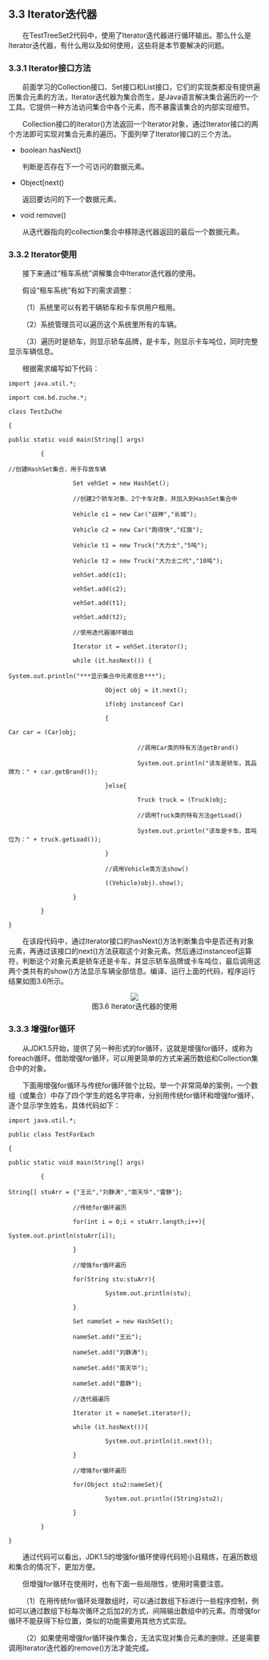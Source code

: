 ## 3.3  Iterator迭代器



&emsp;&emsp;在TestTreeSet2代码中，使用了Iterator迭代器进行循环输出。那么什么是Iterator迭代器，有什么用以及如何使用，这些将是本节要解决的问题。

### 3.3.1  Iterator接口方法  

&emsp;&emsp;前面学习的Collection接口、Set接口和List接口，它们的实现类都没有提供遍历集合元素的方法，Iterator迭代器为集合而生，是Java语言解决集合遍历的一个工具。它提供一种方法访问集合中各个元素，而不暴露该集合的内部实现细节。

&emsp;&emsp;Collection接口的iterator()方法返回一个Iterator对象，通过Iterator接口的两个方法即可实现对集合元素的遍历。下面列举了Iterator接口的三个方法。

- boolean hasNext()

&emsp;&emsp;判断是否存在下一个可访问的数据元素。

- Object[next()

&emsp;&emsp;返回要访问的下一个数据元素。

- void remove()

&emsp;&emsp;从迭代器指向的collection集合中移除迭代器返回的最后一个数据元素。

### 3.3.2  Iterator使用  

&emsp;&emsp;接下来通过“租车系统”讲解集合中Iterator迭代器的使用。

&emsp;&emsp;假设“租车系统”有如下的需求调整：

&emsp;&emsp;（1）系统里可以有若干辆轿车和卡车供用户租用。

&emsp;&emsp;（2）系统管理员可以遍历这个系统里所有的车辆。

&emsp;&emsp;（3）遍历时是轿车，则显示轿车品牌，是卡车，则显示卡车吨位，同时完整显示车辆信息。

&emsp;&emsp;根据需求编写如下代码：


```
import java.util.*;

import com.bd.zuche.*;

class TestZuChe 

{

public static void main(String[] args) 

​         {

//创建HashSet集合，用于存放车辆

​                  Set vehSet = new HashSet();

​                  //创建2个轿车对象、2个卡车对象，并加入到HashSet集合中

​                  Vehicle c1 = new Car("战神","长城");

​                  Vehicle c2 = new Car("跑得快","红旗");

​                  Vehicle t1 = new Truck("大力士","5吨");

​                  Vehicle t2 = new Truck("大力士二代","10吨");

​                  vehSet.add(c1);

​                  vehSet.add(c2);

​                  vehSet.add(t1);

​                  vehSet.add(t2);

​                  //使用迭代器循环输出

​                  Iterator it = vehSet.iterator();

​                  while (it.hasNext()) {

System.out.println("***显示集合中元素信息***");

​                           Object obj = it.next();

​                           if(obj instanceof Car)

​                           {

Car car = (Car)obj;

​                                    //调用Car类的特有方法getBrand()

​                                    System.out.println("该车是轿车，其品牌为：" + car.getBrand());

​                           }else{

​                                    Truck truck = (Truck)obj;

​                                    //调用Truck类的特有方法getLoad()

​                                    System.out.println("该车是卡车，其吨位为：" + truck.getLoad());

​                           }

​                           //调用Vehicle类方法show()

​                           ((Vehicle)obj).show();

​                  }

​         }

}
```


&emsp;&emsp;在该段代码中，通过Iterator接口的hasNext()方法判断集合中是否还有对象元素，再通过该接口的next()方法获取这个对象元素。然后通过instanceof运算符，判断这个对象元素是轿车还是卡车，并显示轿车品牌或卡车吨位，最后调用这两个类共有的show()方法显示车辆全部信息。编译、运行上面的代码，程序运行结果如图3.6所示。




<center><img src="https://labfile.oss.aliyuncs.com/library/textbook-java2/img/d3z/tu3.6.png" /></center>  
<center>图3.6  Iterator迭代器的使用</center>  



### 3.3.3  增强for循环  

&emsp;&emsp;从JDK1.5开始，提供了另一种形式的for循环，这就是增强for循环，或称为foreach循环。借助增强for循环，可以用更简单的方式来遍历数组和Collection集合中的对象。

&emsp;&emsp;下面用增强for循环与传统for循环做个比较。举一个非常简单的案例，一个数组（或集合）中存了四个学生的姓名字符串，分别用传统for循环和增强for循环，逐个显示学生姓名，具体代码如下：


```
import java.util.*;

public class TestForEach

{

public static void main(String[] args) 

​         {

String[] stuArr = {"王云","刘静涛","南天华","雷静"};

​                  //传统for循环遍历

​                  for(int i = 0;i < stuArr.length;i++){

System.out.println(stuArr[i]);

​                  }

​                  //增强for循环遍历

​                  for(String stu:stuArr){

​                           System.out.println(stu);

​                  }

​                  Set nameSet = new HashSet();

​                  nameSet.add("王云");

​                  nameSet.add("刘静涛");

​                  nameSet.add("南天华");

​                  nameSet.add("雷静");

​                  //迭代器遍历

​                  Iterator it = nameSet.iterator();

​                  while (it.hasNext()){

​                           System.out.println(it.next());

​                  }

​                  //增强for循环遍历

​                  for(Object stu2:nameSet){

​                           System.out.println((String)stu2);

​                  }

​         }

}
```


&emsp;&emsp;通过代码可以看出，JDK1.5的增强for循环使得代码短小且精炼，在遍历数组和集合的情况下，更加方便。

&emsp;&emsp;但增强for循环在使用时，也有下面一些局限性，使用时需要注意。

&emsp;&emsp;（1）在用传统for循环处理数组时，可以通过数组下标进行一些程序控制，例如可以通过数组下标每次循环之后加2的方式，间隔输出数组中的元素。而增强for循环不能获得下标位置，类似的功能需要用其他方式实现。

&emsp;&emsp;（2）如果使用增强for循环操作集合，无法实现对集合元素的删除，还是需要调用Iterator迭代器的remove()方法才能完成。






